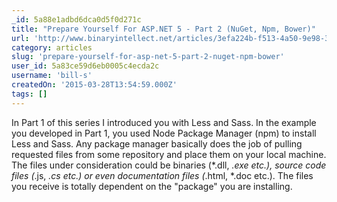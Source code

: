 ```yaml
---
_id: 5a88e1adbd6dca0d5f0d271c
title: "Prepare Yourself For ASP.NET 5 - Part 2 (NuGet, Npm, Bower)"
url: 'http://www.binaryintellect.net/articles/3efa224b-f513-4a50-9e98-3a553b5c8ead.aspx'
category: articles
slug: 'prepare-yourself-for-asp-net-5-part-2-nuget-npm-bower'
user_id: 5a83ce59d6eb0005c4ecda2c
username: 'bill-s'
createdOn: '2015-03-28T13:54:59.000Z'
tags: []
---
```


In Part 1 of this series I introduced you with Less and Sass. In the example you developed in Part 1, you used Node Package Manager (npm) to install Less and Sass. Any package manager basically does the job of pulling requested files from some repository and place them on your local machine. The files under consideration could be binaries (*.dll, *.exe etc.), source code files (*.js, *.cs etc.) or even documentation files (*.html, *.doc etc.). The files you receive is totally dependent on the "package" you are installing.
